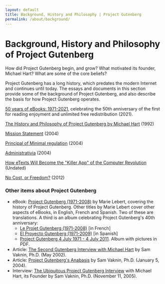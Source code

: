 ```yaml
---
layout: default
title: Background, History and Philosophy | Project Gutenberg
permalink: /about/background/
---
```


Background, History and Philosophy of Project Gutenberg
=======================================================

How did Project Gutenberg begin, and grow? What motivated its founder,
Michael Hart? What are some of the core beliefs?

Project Gutenberg has a long history, which predates the modern
Internet and continues until today. The essays and documents in this
section provide some of the background of Project Gutenberg, and also
describe the basis for how Project Gutenberg operates.

[50 years of eBooks: 1971-2021](50years.html), celebrating the 50th anniversary of the first for reading enjoyment and unlimited free redistribution (2021).

[The History and Philosophy of Project Gutenberg by Michael Hart](/about/background/history_and_philosophy.html) (1992)

[Mission Statement](/about/background/mission_statement.html) (2004)

[Principal of Minimal regulation](/about/background/minimal_regulation.html) (2004)

[Administrativia](/about/background/administrivia.html) (2004)

[How eTexts Will Become the "Killer App" of the Computer Revolution](/about/background/etexts-killer-app.html) (Undated)

[No Cost, or Freedom?](/about/background/free_ebook.html) (2012)

### Other items about Project Gutenberg
- eBook: [Project Gutenberg (1971-2008)](https://www.gutenberg.org/ebooks/27045) by Marie Lebert, covering the history of Project Gutenberg. Other titles by Marie Lebert cover other aspects of eBooks, in English, French and Spanish. Two of these are translations. A third is an album celebrating Project Gutenberg's 40th anniversary:
  - [Le Projet Gutenberg (1971-2008)](https://www.gutenberg.org/ebooks/27046) [in French]
  - [El Proyecto Gutenberg (1971-2009)](https://www.gutenberg.org/ebooks/31633) [in Spanish]
  - [Project Gutenberg 4 July 1971 - 4 July 2011](https://www.gutenberg.org/ebooks/36616). Album with pictures in PDF.
- Article: [The Second Gutenberg Interview with Michael Hart](http://samvak.tripod.com/busiweb29.html) by Sam Vaknin, Ph.D. (May 2002).
- Article: [Project Gutenberg's Anabasis](http://samvak.tripod.com/busiweb39.html) by Sam Vaknin, Ph.D. (January 5, 2004).
- Interview: [The Ubiquitous Project Gutenberg Interview](http://samvak.tripod.com/busiweb46.html) with Michael Hart, its Founder by Sam Vaknin, Ph.D. (November 11, 2005).


